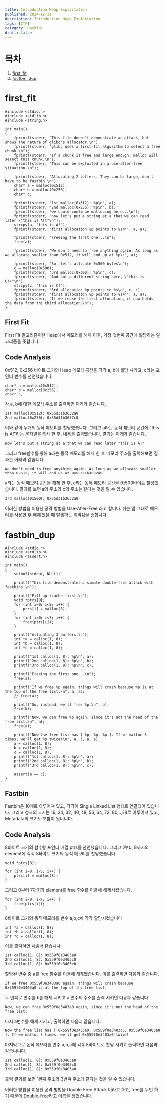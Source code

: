 ```yaml
---
title: Introduction Heap Exploitation
published: 2024-12-11
description: Introduction Heap Exploitation
tags: [CTF]
category: Hacking
draft: false
---
```


# 목차
1. [first_fit](#first_fit)
2. [fastbin_dup](#fastbin_dup)

# first_fit
```
#include <stdio.h>
#include <stdlib.h>
#include <string.h>

int main()
{
	fprintf(stderr, "This file doesn't demonstrate an attack, but shows the nature of glibc's allocator.\n");
	fprintf(stderr, "glibc uses a first-fit algorithm to select a free chunk.\n");
	fprintf(stderr, "If a chunk is free and large enough, malloc will select this chunk.\n");
	fprintf(stderr, "This can be exploited in a use-after-free situation.\n");

	fprintf(stderr, "Allocating 2 buffers. They can be large, don't have to be fastbin.\n");
	char* a = malloc(0x512);
	char* b = malloc(0x256);
	char* c;

	fprintf(stderr, "1st malloc(0x512): %p\n", a);
	fprintf(stderr, "2nd malloc(0x256): %p\n", b);
	fprintf(stderr, "we could continue mallocing here...\n");
	fprintf(stderr, "now let's put a string at a that we can read later \"this is A!\"\n");
	strcpy(a, "this is A!");
	fprintf(stderr, "first allocation %p points to %s\n", a, a);

	fprintf(stderr, "Freeing the first one...\n");
	free(a);

	fprintf(stderr, "We don't need to free anything again. As long as we allocate smaller than 0x512, it will end up at %p\n", a);

	fprintf(stderr, "So, let's allocate 0x500 bytes\n");
	c = malloc(0x500);
	fprintf(stderr, "3rd malloc(0x500): %p\n", c);
	fprintf(stderr, "And put a different string here, \"this is C!\"\n");
	strcpy(c, "this is C!");
	fprintf(stderr, "3rd allocation %p points to %s\n", c, c);
	fprintf(stderr, "first allocation %p points to %s\n", a, a);
	fprintf(stderr, "If we reuse the first allocation, it now holds the data from the third allocation.\n");
}
```

## First Fit  ##
First Fit 알고리즘이란 Heap에서 메모리를 해제 이후, 가장 첫번째 공간에 할당하는 알고리즘을 뜻합니다. 

## Code Analysis ##
0x512, 0x256 바이트 크기의 Heap 메모리 공간을 각각 a, b에 할당 시키고, c라는 포인터 변수를 선언했습니다.
```
char* a = malloc(0x512);
char* b = malloc(0x256);
char* c;
```

각 a, b에 대한 메모리 주소를 출력하면 아래와 같습니다.
```
1st malloc(0x512): 0x55d31b3632a0
2nd malloc(0x256): 0x55d31b3637c0
```

이와 같이 두개의 동적 메모리를 할당했습니다. 그리고 a라는 동적 메모리 공간에 "this is A!"라는 문자열을 복사 한 후, 내용을 출력했습니다. 결과는 아래와 같습니다.

```
now let's put a string at a that we can read later "this is A!"
```

그리고 free함수를 통해 a라는 동적 메모리를 해제 한 후 메모리 주소를 출력해보면 결과는 아래와 같습니다.
```
We don't need to free anything again. As long as we allocate smaller than 0x512, it will end up at 0x55d31b3632a0
```

a라는 동적 메모리 공간을 해제 한 후, c라는 동적 메모리 공간을 0x500바이트 할당했습니다. 결과를 보면 a의 주소와 c의 주소는 같다는 것을 알 수 있습니다. 

```
3rd malloc(0x500): 0x55d31b3632a0
```

이러한 방법을 이용한 공격 방법을 Use-After-Free 라고 합니다. 이는 말 그대로 메모리를 사용한 후 해제 했을 떄 발생하는 취약점을 뜻합니다.

# fastbin_dup #
```
#include <stdio.h>
#include <stdlib.h>
#include <assert.h>

int main()
{
	setbuf(stdout, NULL);

	printf("This file demonstrates a simple double-free attack with fastbins.\n");

	printf("Fill up tcache first.\n");
	void *ptrs[8];
	for (int i=0; i<8; i++) {
		ptrs[i] = malloc(8);
	}
	for (int i=0; i<7; i++) {
		free(ptrs[i]);
	}

	printf("Allocating 3 buffers.\n");
	int *a = calloc(1, 8);
	int *b = calloc(1, 8);
	int *c = calloc(1, 8);

	printf("1st calloc(1, 8): %p\n", a);
	printf("2nd calloc(1, 8): %p\n", b);
	printf("3rd calloc(1, 8): %p\n", c);

	printf("Freeing the first one...\n");
	free(a);

	printf("If we free %p again, things will crash because %p is at the top of the free list.\n", a, a);
	// free(a);

	printf("So, instead, we'll free %p.\n", b);
	free(b);

	printf("Now, we can free %p again, since it's not the head of the free list.\n", a);
	free(a);

	printf("Now the free list has [ %p, %p, %p ]. If we malloc 3 times, we'll get %p twice!\n", a, b, a, a);
	a = calloc(1, 8);
	b = calloc(1, 8);
	c = calloc(1, 8);
	printf("1st calloc(1, 8): %p\n", a);
	printf("2nd calloc(1, 8): %p\n", b);
	printf("3rd calloc(1, 8): %p\n", c);

	assert(a == c);
}
```
## Fastbin ##

Fastbin은 10개로 이루어져 있고, 각각이 Single Linked List 형태로 연결되어 있습니다. 그리고 청크의 크기는 16, 24, 32, 40, 48, 56, 64, 72, 80,..,88로 이루어져 있고, Metadata의 크기도 포함이 됩니니다.

## Code Analysis ##

8바이트 크기의 함수형 포인터 배열 ptrs를 선언했습니다. 그리고 0부터 8까지의 element에 각각 8바이트 크기의 동적 메모리를 할당했습니다.

```
void *ptrs[8];

for (int i=0; i<8; i++) {
	ptrs[i] = malloc(8);
}
```

그리고 0부터 7까지의 element를 free 함수를 이용해 해제시켰습니다. 

```
for (int i=0; i<7; i++) {
	free(ptrs[i]);
}
```

8바이트 크기의 동적 메모리를 변수 a,b,c에 각각 할당시켰습니다

```
int *a = calloc(1, 8);
int *b = calloc(1, 8);
int *c = calloc(1, 8);
```
이를 출력하면 다음과 같습니다.

```
1st calloc(1, 8): 0x559f0e3403a0
2nd calloc(1, 8): 0x559f0e3403c0
3rd calloc(1, 8): 0x559f0e3403e0
```

할당된 변수 중 a를 free 함수를 이용해 해제했습니다. 이를 출력하면 다음과 같습니다.

```
If we free 0x559f0e3403a0 again, things will crash because 0x559f0e3403a0 is at the top of the free list.
```

두 번쨰로 변수를 b를 해제 시키고 a 변수의 주소를 출력 시키면 다음과 같습니다.

```
Now, we can free 0x559f0e3403a0 again, since it's not the head of the free list.
```

다시 a변수를 해제 시키고, 출력하면 다음과 같습니다.

```
Now the free list has [ 0x559f0e3403a0, 0x559f0e3403c0, 0x559f0e3403a0 ]. If we malloc 3 times, we'll get 0x559f0e3403a0 twice!
```

마지막으로 동적 메모리를 변수 a,b,c에 각각 8바이트로 할당 시키고 출력하면 다음과 같습니니다.
```
1st calloc(1, 8): 0x559f0e3403a0
2nd calloc(1, 8): 0x559f0e3403c0
3rd calloc(1, 8): 0x559f0e3403a0
```

출력 결과를 보면 1번째 주소와 3번쨰 주소가 같다는 것을 알 수 있습니다. 

이러한 방법을 이용한 공격 방법을 Double-Free Attack 이라고 하고, free를 두번 하기 때문에 Double-Free라고 이름을 정했습니다.